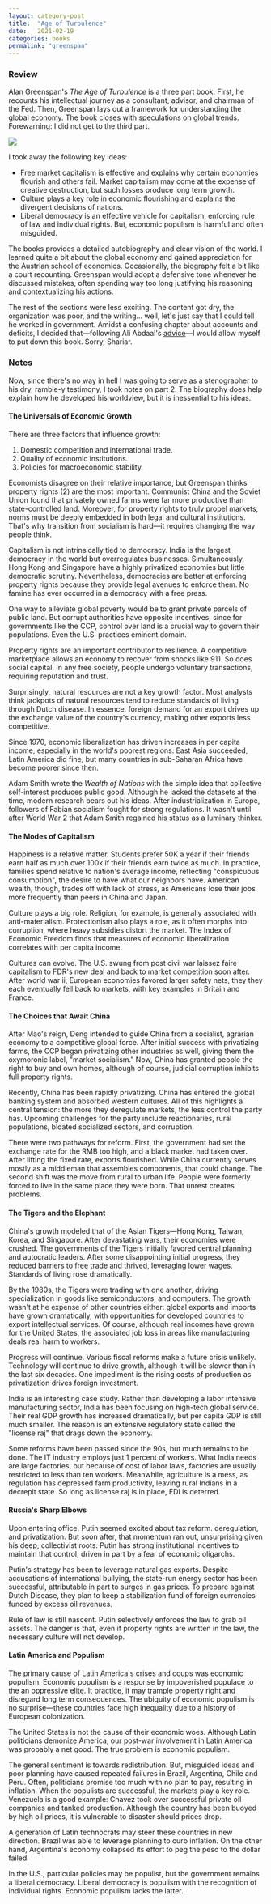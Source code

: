```yaml
---
layout: category-post
title:  "Age of Turbulence"
date:   2021-02-19
categories: books
permalink: "greenspan"
---
```


### Review

Alan Greenspan's *The Age of Turbulence* is a three part book. First, he recounts his intellectual journey as a consultant, advisor, and chairman of the Fed. Then, Greenspan lays out a framework for understanding the global economy. The book closes with speculations on global trends. Forewarning: I did not get to the third part.

[![](/resources/greenspan.jpg)](https://www.amazon.com/Age-Turbulence-Adventures-New-World/dp/0143114166)

I took away the following key ideas:

- Free market capitalism is effective and explains why certain economies flourish and others fail. Market capitalism may come at the expense of creative destruction, but such losses produce long term growth.
- Culture plays a key role in economic flourishing and explains the divergent decisions of nations.
- Liberal democracy is an effective vehicle for capitalism, enforcing rule of law and individual rights. But, economic populism is harmful and often misguided.

The books provides a detailed autobiography and clear vision of the world. I learned quite a bit about the global economy and gained appreciation for the Austrian school of economics. Occasionally, the biography felt a bit like a court recounting. Greenspan would adopt a defensive tone whenever he discussed mistakes, often spending way too long justifying his reasoning and contextualizing his actions.

The rest of the sections were less exciting. The content got dry, the organization was poor, and the writing... well, let's just say that I could tell he worked in government. Amidst a confusing chapter about accounts and deficits, I decided that—following Ali Abdaal's [advice](https://aliabdaal.com/episode-11-how-can-we-get-into-the-habit-of-reading/)—I would allow myself to put down this book. Sorry, Shariar.

### Notes

Now, since there's no way in hell I was going to serve as a stenographer to his dry, ramble-y testimony, I took notes on part 2. The biography does help explain how he developed his worldview, but it is inessential to his ideas.

#### The Universals of Economic Growth

There are three factors that influence growth:

1. Domestic competition and international trade.
2. Quality of economic institutions.
3. Policies for macroeconomic stability.

Economists disagree on their relative importance, but Greenspan thinks property rights (2) are the most important. Communist China and the Soviet Union found that privately owned farms were far more productive than state-controlled land. Moreover, for property rights to truly propel markets, norms must be deeply embedded in both legal and cultural institutions. That's why transition from socialism is hard—it requires changing the way people think.

Capitalism is not intrinsically tied to democracy. India is the largest democracy in the world but overregulates businesses. Simultaneously, Hong Kong and Singapore have a highly privatized economies but little democratic scrutiny. Nevertheless, democracies are better at enforcing property rights because they provide legal avenues to enforce them. No famine has ever occurred in a democracy with a free press.

One way to alleviate global poverty would be to grant private parcels of public land. But corrupt authorities have opposite incentives, since for governments like the CCP, control over land is a crucial way to govern their populations. Even the U.S. practices eminent domain.

Property rights are an important contributor to resilience. A competitive marketplace allows an economy to recover from shocks like 911. So does social capital. In any free society, people undergo voluntary transactions, requiring reputation and trust.

Surprisingly, natural resources are not a key growth factor. Most analysts think jackpots of natural resources tend to reduce standards of living through Dutch disease. In essence, foreign demand for an export drives up the exchange value of the country's currency, making other exports less competitive.

Since 1970, economic liberalization has driven increases in per capita income, especially in the world's poorest regions. East Asia succeeded, Latin America did fine, but many countries in sub-Saharan Africa have become poorer since then.

Adam Smith wrote the *Wealth of Nations* with the simple idea that collective self-interest produces public good. Although he lacked the datasets at the time, modern research bears out his ideas. After industrialization in Europe, followers of Fabian socialism fought for strong regulations. It wasn't until after World War 2 that Adam Smith regained his status as a luminary thinker.

#### The Modes of Capitalism

Happiness is a relative matter. Students prefer 50K a year if their friends earn half as much over 100k if their friends earn twice as much. In practice, families spend relative to nation's average income, reflecting "conspicuous consumption", the desire to have what our neighbors have. American wealth, though, trades off with lack of stress, as Americans lose their jobs more frequently than peers in China and Japan.

Culture plays a big role. Religion, for example, is generally associated with anti-materialism. Protectionism also plays a role, as it often morphs into corruption, where heavy subsidies distort the market. The Index of Economic Freedom finds that measures of economic liberalization correlates with per capita income.

Cultures can evolve. The U.S. swung from post civil war laissez faire capitalism to FDR's new deal and back to market competition soon after. After world war ii, European economies favored larger safety nets, they they each eventually fell back to markets, with key examples in Britain and France.

#### The Choices that Await China

After Mao's reign, Deng intended to guide China from a socialist, agrarian economy to a competitive global force. After initial success with privatizing farms, the CCP began privatizing other industries as well, giving them the oxymoronic label, "market socialism." Now, China has granted people the right to buy and own homes, although of course, judicial corruption inhibits full property rights.

Recently, China has been rapidly privatizing. China has entered the global banking system and absorbed western cultures. All of this highlights a central tension: the more they deregulate markets, the less control the party has. Upcoming challenges for the party include reactionaries, rural populations, bloated socialized sectors, and corruption.

There were two pathways for reform. First, the government had set the exchange rate for the RMB too high, and a black market had taken over. After lifting the fixed rate, exports flourished. While China currently serves mostly as a middleman that assembles components, that could change. The second shift was the move from rural to urban life. People were formerly forced to live in the same place they were born. That unrest creates problems.

#### The Tigers and the Elephant

China's growth modeled that of the Asian Tigers—Hong Kong, Taiwan, Korea, and Singapore. After devastating wars, their economies were crushed. The governments of the Tigers initially favored central planning and autocratic leaders. After some disappointing initial progress, they reduced barriers to free trade and thrived, leveraging lower wages. Standards of living rose dramatically.

By the 1980s, the Tigers were trading with one another, driving specialization in goods like semiconductors, and computers. The growth wasn't at he expense of other countries either: global exports and imports have grown dramatically, with opportunities for developed countries to export intellectual services. Of course, although real incomes have grown for the United States, the associated job loss in areas like manufacturing deals real harm to workers.

Progress will continue. Various fiscal reforms make a future crisis unlikely. Technology will continue to drive growth, although it will be slower than in the last six decades. One impediment is the rising costs of production as privatization drives foreign investment.

India is an interesting case study. Rather than developing a labor intensive manufacturing sector, India has been focusing on high-tech global service. Their real GDP growth has increased dramatically, but per capita GDP is still much smaller. The reason is an extensive regulatory state called the "license raj" that drags down the economy.

Some reforms have been passed since the 90s, but much remains to be done. The IT industry employs just 1 percent of workers. What India needs are large factories, but because of cost of labor laws, factories are usually restricted to less than ten workers. Meanwhile, agriculture is a mess, as regulation has depressed farm productivity, leaving rural Indians in a decrepit state. So long as license raj is in place, FDI is deterred.

#### Russia's Sharp Elbows

Upon entering office, Putin seemed excited about tax reform. deregulation, and privatization. But soon after, that momentum ran out, unsurprising given his deep, collectivist roots. Putin has strong institutional incentives to maintain that control, driven in part by a fear of economic oligarchs.

Putin's strategy has been to leverage natural gas exports. Despite accusations of international bullying, the state-run energy sector has been successful, attributable in part to surges in gas prices. To prepare against Dutch Disease, they plan to keep a stabilization fund of foreign currencies funded by excess oil revenues.

Rule of law is still nascent. Putin selectively enforces the law to grab oil assets. The danger is that, even if property rights are written in the law, the necessary culture will not develop.

#### Latin America and Populism

The primary cause of Latin America's crises and coups was economic populism. Economic populism is a response by impoverished populace to the an oppressive elite. It practice, it may trample property right and disregard long term consequences. The ubiquity of economic populism is no surprise—these countries face high inequality due to a history of European colonization.

The United States is not the cause of their economic woes. Although Latin politicians demonize America, our post-war involvement in Latin America was probably a net good. The true problem is economic populism.

The general sentiment is towards redistribution. But, misguided ideas and poor planning have caused repeated failures in Brazil, Argentina, Chile and Peru. Often, politicians promise too much with no plan to pay, resulting in inflation. When the populists are successful, the markets play a key role. Venezuela is a good example: Chavez took over successful private oil companies and tanked production. Although the country has been buoyed by high oil prices, it is vulnerable to disaster should prices drop.

A generation of Latin technocrats may steer these countries in new direction. Brazil was able to leverage planning to curb inflation. On the other hand, Argentina's economy collapsed its effort to peg the peso to the dollar failed.

In the U.S., particular policies may be populist, but the government remains a liberal democracy. Liberal democracy is populism with the recognition of individual rights. Economic populism lacks the latter.